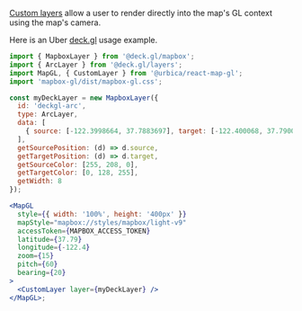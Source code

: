[Custom layers](https://docs.mapbox.com/mapbox-gl-js/api/#customlayerinterface) allow a user to render directly into the map's GL context using the map's camera.

Here is an Uber [deck.gl](https://github.com/uber/deck.gl) usage example.

```jsx
import { MapboxLayer } from '@deck.gl/mapbox';
import { ArcLayer } from '@deck.gl/layers';
import MapGL, { CustomLayer } from '@urbica/react-map-gl';
import 'mapbox-gl/dist/mapbox-gl.css';

const myDeckLayer = new MapboxLayer({
  id: 'deckgl-arc',
  type: ArcLayer,
  data: [
    { source: [-122.3998664, 37.7883697], target: [-122.400068, 37.7900503] }
  ],
  getSourcePosition: (d) => d.source,
  getTargetPosition: (d) => d.target,
  getSourceColor: [255, 208, 0],
  getTargetColor: [0, 128, 255],
  getWidth: 8
});

<MapGL
  style={{ width: '100%', height: '400px' }}
  mapStyle="mapbox://styles/mapbox/light-v9"
  accessToken={MAPBOX_ACCESS_TOKEN}
  latitude={37.79}
  longitude={-122.4}
  zoom={15}
  pitch={60}
  bearing={20}
>
  <CustomLayer layer={myDeckLayer} />
</MapGL>;
```
